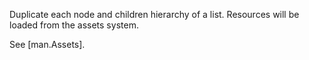 Duplicate each node and children hierarchy of a list. Resources will be loaded from the assets system.

See [man.Assets].
